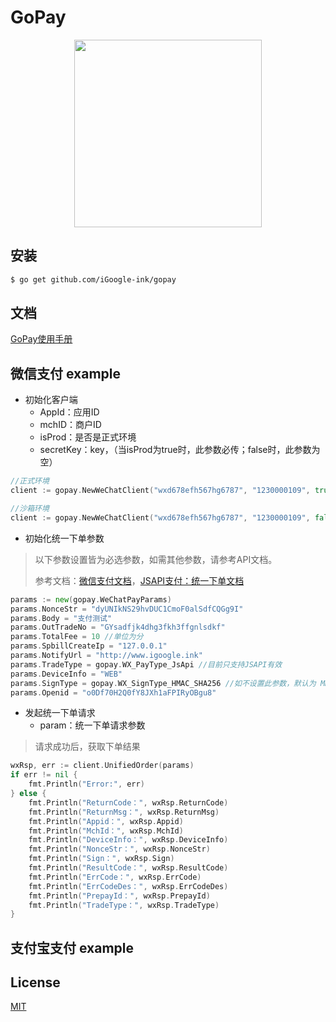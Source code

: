 # GoPay

<div align=center><img width="300" height="300" src="https://raw.githubusercontent.com/iGoogle-ink/gopay/master/logo.png"/></div>

## 安装

```bash
$ go get github.com/iGoogle-ink/gopay
```

## 文档

[GoPay使用手册](https://doc.gopay.ink)

## 微信支付 example

* 初始化客户端
    * AppId：应用ID
    * mchID：商户ID
    * isProd：是否是正式环境
    * secretKey：key，（当isProd为true时，此参数必传；false时，此参数为空）
```go
//正式环境 
client := gopay.NewWeChatClient("wxd678efh567hg6787", "1230000109", true, "192006250b4c09247ec02edce69f6a2d")

//沙箱环境
client := gopay.NewWeChatClient("wxd678efh567hg6787", "1230000109", false)
```

* 初始化统一下单参数
> 以下参数设置皆为必选参数，如需其他参数，请参考API文档。
>
> 参考文档：[微信支付文档](https://pay.weixin.qq.com/wiki/doc/api/index.html)，[JSAPI支付：统一下单文档](https://pay.weixin.qq.com/wiki/doc/api/jsapi.php?chapter=9_1)
```go
params := new(gopay.WeChatPayParams)
params.NonceStr = "dyUNIkNS29hvDUC1CmoF0alSdfCQGg9I"
params.Body = "支付测试"
params.OutTradeNo = "GYsadfjk4dhg3fkh3ffgnlsdkf"
params.TotalFee = 10 //单位为分
params.SpbillCreateIp = "127.0.0.1"
params.NotifyUrl = "http://www.igoogle.ink"
params.TradeType = gopay.WX_PayType_JsApi //目前只支持JSAPI有效
params.DeviceInfo = "WEB"
params.SignType = gopay.WX_SignType_HMAC_SHA256 //如不设置此参数，默认为 MD5
params.Openid = "o0Df70H2Q0fY8JXh1aFPIRyOBgu8"
```

* 发起统一下单请求
    * param：统一下单请求参数
> 请求成功后，获取下单结果
```go
wxRsp, err := client.UnifiedOrder(params)
if err != nil {
	fmt.Println("Error:", err)
} else {
	fmt.Println("ReturnCode：", wxRsp.ReturnCode)
	fmt.Println("ReturnMsg：", wxRsp.ReturnMsg)
	fmt.Println("Appid：", wxRsp.Appid)
	fmt.Println("MchId：", wxRsp.MchId)
	fmt.Println("DeviceInfo：", wxRsp.DeviceInfo)
	fmt.Println("NonceStr：", wxRsp.NonceStr)
	fmt.Println("Sign：", wxRsp.Sign)
	fmt.Println("ResultCode：", wxRsp.ResultCode)
	fmt.Println("ErrCode：", wxRsp.ErrCode)
	fmt.Println("ErrCodeDes：", wxRsp.ErrCodeDes)
	fmt.Println("PrepayId：", wxRsp.PrepayId)
	fmt.Println("TradeType：", wxRsp.TradeType)
}
```

## 支付宝支付 example

## License

[MIT](https://github.com/labstack/echo/blob/master/LICENSE)